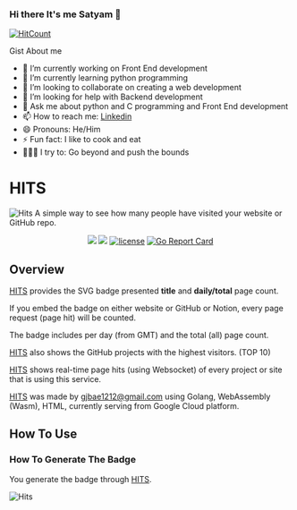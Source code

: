 ### Hi there It's me Satyam 👋

[![HitCount](http://hits.dwyl.com/Satyamkr20/Satyamkr20.svg)](http://hits.dwyl.com/Satyamkr20/Satyamkr20)

Gist About me

- 🔭 I’m currently working on Front End development
- 🌱 I’m currently learning python programming
- 👯 I’m looking to collaborate on creating a web development
- 🤔 I’m looking for help with Backend development
- 💬 Ask me about python and C programming and Front End development
- 📫 How to reach me: [Linkedin](https://www.linkedin.com/in/satyamkumar20/)
- 😄 Pronouns: He/Him
- ⚡ Fun fact: I like to cook and eat
- 👨🏻‍💻   I try to: Go beyond and push the bounds

# HITS

![Hits](https://storage.googleapis.com/hit-counter/main.png)
A simple way to see how many people have visited your website or GitHub repo.
<p align="center">
<a href="https://circleci.com/gh/gjbae1212/hit-counter"><img src="https://circleci.com/gh/gjbae1212/hit-counter.svg?style=svg"></a>
<a href="https://hits.seeyoufarm.com"><img src="https://hits.seeyoufarm.com/api/count/incr/badge.svg?url=https%3A%2F%2Fgithub.com%2Fgjbae1212%2Fhit-counter%2FREADME&count_bg=%2379C83D&title_bg=%23555555&icon=go.svg&icon_color=%2300ADD8&title=hits&edge_flat=false"/></a>
<a href="/LICENSE"><img src="https://img.shields.io/badge/license-GPL-blue.svg" alt="license" /></a>
<a href="https://goreportcard.com/report/github.com/gjbae1212/hit-counter"><img src="https://goreportcard.com/badge/github.com/gjbae1212/hit-counter" alt="Go Report Card" /></a> 
</p>

## Overview

[HITS](https://hits.seeyoufarm.com) provides the SVG badge presented **title** and **daily/total** page count.

If you embed the badge on either website or GitHub or Notion, every page request (page hit) will be counted.

The badge includes per day (from GMT) and the total (all) page count.

[HITS](https://hits.seeyoufarm.com) also shows the GitHub projects with the highest visitors. (TOP 10)

[HITS](https://hits.seeyoufarm.com) shows real-time page hits (using Websocket) of every project  or site that is using this service. 

[HITS](https://hits.seeyoufarm.com) was made by gjbae1212@gmail.com using Golang, WebAssembly (Wasm), HTML, currently serving from Google Cloud platform.
 
## How To Use
### How To Generate The Badge 
You generate the badge through [HITS](https://hits.seeyoufarm.com/#badge).

![Hits](https://storage.googleapis.com/hit-counter/gen.png)
